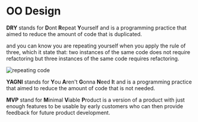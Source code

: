 # OO Design

**DRY** stands for **D**ont **R**epeat **Y**ourself and is a programming practice that aimed to reduce the amount of code that is duplicated.

and you can know you are repeating yourself when you apply the rule of three, which it state that: two instances of the same code does not require refactoring but three instances of the same code requires refactoring.

![repeating code](https://miro.medium.com/max/625/1*Heq5WCj-ZOxn3CyUcN2K_Q.png)

**YAGNI** stands for **Y**ou **A**ren't **G**onna **N**eed **I**t and is a programming practice that aimed to reduce the amount of code that is not needed.

**MVP** stand for **M**inimal **V**iable **P**roduct is a version of a product with just enough features to be usable by early customers who can then provide feedback for future product development.
